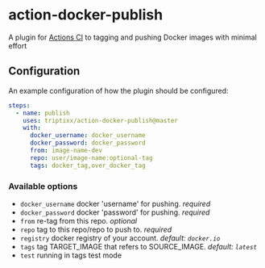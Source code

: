 # action-docker-publish
A plugin for [Actions CI](https://github.com/features/actions) to tagging and pushing Docker images with minimal effort

## Configuration

An example configuration of how the plugin should be configured:
```yaml
steps:
  - name: publish
    uses: triptixx/action-docker-publish@master
    with:
      docker_username: docker_username
      docker_password: docker_password
      from: image-name-dev
      repo: user/image-name:optional-tag
      tags: docker_tag,over_docker_tag
```

### Available options
- `docker_username`    docker 'username' for pushing. _required_
- `docker_password`    docker 'password' for pushing. _required_
- `from`               re-tag from this repo. _optional_
- `repo`               tag to this repo/repo to push to. _required_
- `registry`           docker registry of your account. _default: `docker.io`_
- `tags`               tag TARGET_IMAGE that refers to SOURCE_IMAGE. _default: `latest`_
- `test`               running in tags test mode
